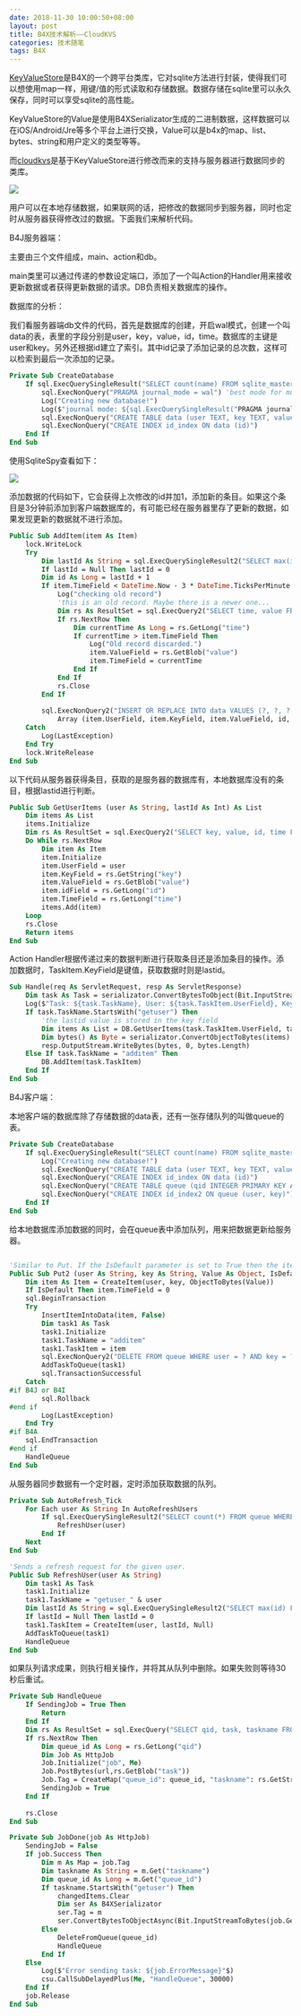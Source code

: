 ```yaml
---
date: 2018-11-30 10:00:50+08:00
layout: post
title: B4X技术解析——CloudKVS
categories: 技术随笔
tags: B4X
---
```


[KeyValueStore](https://www.b4x.com/android/forum/threads/b4x-keyvaluestore-2-simple-powerful-local-datastore.63633/)是B4X的一个跨平台类库，它对sqlite方法进行封装，使得我们可以想使用map一样，用键/值的形式读取和存储数据。数据存储在sqlite里可以永久保存，同时可以享受sqlite的高性能。

KeyValueStore的Value是使用B4XSerializator生成的二进制数据，这样数据可以在iOS/Android/Jre等多个平台上进行交换，Value可以是b4x的map、list、bytes、string和用户定义的类型等等。

而[cloudkvs](https://www.b4x.com/android/forum/threads/b4x-cloudkvs-synchronized-key-value-store.63536/#content)是基于KeyValueStore进行修改而来的支持与服务器进行数据同步的类库。

![](https://www.b4x.com/basic4android/images/SS-2016-02-15_13.23.32.png)

用户可以在本地存储数据，如果联网的话，把修改的数据同步到服务器，同时也定时从服务器获得修改过的数据。下面我们来解析代码。

B4J服务器端：

主要由三个文件组成，main、action和db。

main类里可以通过传递的参数设定端口，添加了一个叫Action的Handler用来接收更新数据或者获得更新数据的请求。DB负责相关数据库的操作。

数据库的分析：

我们看服务器端db文件的代码，首先是数据库的创建，开启wal模式，创建一个叫data的表，表里的字段分别是user，key，value，id，time。数据库的主键是user和key。另外还根据id建立了索引。其中id记录了添加记录的总次数，这样可以检索到最后一次添加的记录。

```vb
Private Sub CreateDatabase
	If sql.ExecQuerySingleResult("SELECT count(name) FROM sqlite_master WHERE type='table' AND name='data'") = 0 Then
		sql.ExecNonQuery("PRAGMA journal_mode = wal") 'best mode for multithreaded apps.
		Log("Creating new database!")
		Log($"journal mode: ${sql.ExecQuerySingleResult("PRAGMA journal_mode")}"$)
		sql.ExecNonQuery("CREATE TABLE data (user TEXT, key TEXT, value BLOB, id INTEGER, time INTEGER, PRIMARY KEY (user, key))")
		sql.ExecNonQuery("CREATE INDEX id_index ON data (id)")
	End If
End Sub
```

使用SqliteSpy查看如下：

![](/album/B4X/cloudkvs_item.png)

添加数据的代码如下，它会获得上次修改的id并加1，添加新的条目。如果这个条目是3分钟前添加到客户端数据库的，有可能已经在服务器里存了更新的数据，如果发现更新的数据就不进行添加。

```vb
Public Sub AddItem(item As Item)
	lock.WriteLock
	Try
		Dim lastId As String = sql.ExecQuerySingleResult2("SELECT max(id) FROM data WHERE user = ?", Array(item.UserField))
		If lastId = Null Then lastId = 0
		Dim id As Long = lastId + 1
		If item.TimeField < DateTime.Now - 3 * DateTime.TicksPerMinute Then
			Log("checking old record")
			'this is an old record. Maybe there is a newer one...
			Dim rs As ResultSet = sql.ExecQuery2("SELECT time, value FROM data WHERE user = ? AND key = ?", Array(item.UserField, item.KeyField))
			If rs.NextRow Then
				Dim currentTime As Long = rs.GetLong("time")
				If currentTime > item.TimeField Then
					Log("Old record discarded.")
					item.ValueField = rs.GetBlob("value")
					item.TimeField = currentTime
				End If
			End If
			rs.Close
		End If
		
		sql.ExecNonQuery2("INSERT OR REPLACE INTO data VALUES (?, ?, ?, ?, ?)",  _
			Array (item.UserField, item.KeyField, item.ValueField, id, Min(item.TimeField, DateTime.Now)))
	Catch
		Log(LastException)
	End Try
	lock.WriteRelease
End Sub
```

以下代码从服务器获得条目，获取的是服务器的数据库有，本地数据库没有的条目，根据lastid进行判断。

```vb
Public Sub GetUserItems (user As String, lastId As Int) As List
	Dim items As List
	items.Initialize
	Dim rs As ResultSet = sql.ExecQuery2("SELECT key, value, id, time FROM data WHERE user = ? AND id > ?", Array(user, lastId))
	Do While rs.NextRow
		Dim item As Item
		item.Initialize
		item.UserField = user
		item.KeyField = rs.GetString("key")
		item.ValueField = rs.GetBlob("value")
		item.idField = rs.GetLong("id")
		item.TimeField = rs.GetLong("time")
		items.Add(item)
	Loop
	rs.Close
	Return items
End Sub
```

Action Handler根据传递过来的数据判断进行获取条目还是添加条目的操作。添加数据时，TaskItem.KeyField是键值，获取数据时则是lastid。

```vb
Sub Handle(req As ServletRequest, resp As ServletResponse)
	Dim task As Task = serializator.ConvertBytesToObject(Bit.InputStreamToBytes(req.InputStream))
	Log($"Task: ${task.TaskName}, User: ${task.TaskItem.UserField}, Key: ${task.TaskItem.KeyField}, IP: ${req.RemoteAddress}"$)
	If task.TaskName.StartsWith("getuser") Then
		'the lastid value is stored in the key field
		Dim items As List = DB.GetUserItems(task.TaskItem.UserField, task.TaskItem.KeyField)
		Dim bytes() As Byte = serializator.ConvertObjectToBytes(items)
		resp.OutputStream.WriteBytes(bytes, 0, bytes.Length)
	Else If task.TaskName = "additem" Then
		DB.AddItem(task.TaskItem)
	End If
End Sub
```

B4J客户端：

本地客户端的数据库除了存储数据的data表，还有一张存储队列的叫做queue的表。

```vb
Private Sub CreateDatabase
	If sql.ExecQuerySingleResult("SELECT count(name) FROM sqlite_master WHERE type='table' AND name='data'") = 0 Then
		Log("Creating new database!")
		sql.ExecNonQuery("CREATE TABLE data (user TEXT, key TEXT, value BLOB, id INTEGER, time INTEGER, PRIMARY KEY (user, key))")
		sql.ExecNonQuery("CREATE INDEX id_index ON data (id)")
		sql.ExecNonQuery("CREATE TABLE queue (qid INTEGER PRIMARY KEY AUTOINCREMENT, task BLOB, taskname TEXT, user TEXT, key TEXT)")
		sql.ExecNonQuery("CREATE INDEX id_index2 ON queue (user, key)")
	End If
End Sub
```

给本地数据库添加数据的同时，会在queue表中添加队列，用来把数据更新给服务器。

```vb

'Similar to Put. If the IsDefault parameter is set to True then the item will not replace an existing item on the server.
Public Sub Put2 (user As String, key As String, Value As Object, IsDefault As Boolean)
	Dim item As Item = CreateItem(user, key, ObjectToBytes(Value))
	If IsDefault Then item.TimeField = 0
	sql.BeginTransaction
	Try
		InsertItemIntoData(item, False)
		Dim task1 As Task
		task1.Initialize
		task1.TaskName = "additem"
		task1.TaskItem = item
		sql.ExecNonQuery2("DELETE FROM queue WHERE user = ? AND key = ?", Array (user, key))
		AddTaskToQueue(task1)
		sql.TransactionSuccessful
	Catch
#if B4J or B4I
		sql.Rollback
#end if
		Log(LastException)
	End Try
#if B4A
	sql.EndTransaction
#end if
	HandleQueue
End Sub
```

从服务器同步数据有一个定时器，定时添加获取数据的队列。

```vb
Private Sub AutoRefresh_Tick
	For Each user As String In AutoRefreshUsers
		If sql.ExecQuerySingleResult2("SELECT count(*) FROM queue WHERE taskname = ?", Array As String("getuser_" & user)) = 0 Then
			RefreshUser(user)	
		End If
	Next
End Sub

'Sends a refresh request for the given user.
Public Sub RefreshUser(user As String)
	Dim task1 As Task
	task1.Initialize
	task1.TaskName = "getuser_" & user
	Dim lastId As String = sql.ExecQuerySingleResult2("SELECT max(id) FROM data WHERE user = ?", Array As String(user))
	If lastId = Null Then lastId = 0
	task1.TaskItem = CreateItem(user, lastId, Null)
	AddTaskToQueue(task1)
	HandleQueue
End Sub
```

如果队列请求成果，则执行相关操作，并将其从队列中删除。如果失败则等待30秒后重试。

```vb
Private Sub HandleQueue
	If SendingJob = True Then
		Return
	End If
	Dim rs As ResultSet = sql.ExecQuery("SELECT qid, task, taskname FROM queue ORDER BY qid")
	If rs.NextRow Then
		Dim queue_id As Long = rs.GetLong("qid")
		Dim Job As HttpJob
		Job.Initialize("job", Me)
		Job.PostBytes(url,rs.GetBlob("task"))
		Job.Tag = CreateMap("queue_id": queue_id, "taskname": rs.GetString("taskname"))
		SendingJob = True
	End If
	
	rs.Close
End Sub

Private Sub JobDone(job As HttpJob)
	SendingJob = False
	If job.Success Then
		Dim m As Map = job.Tag
		Dim taskname As String = m.Get("taskname")
		Dim queue_id As Long = m.Get("queue_id")
		If taskname.StartsWith("getuser") Then
			changedItems.Clear
			Dim ser As B4XSerializator
			ser.Tag = m
			ser.ConvertBytesToObjectAsync(Bit.InputStreamToBytes(job.GetInputStream), "ser")
		Else
			DeleteFromQueue(queue_id)
			HandleQueue
		End If
	Else
		Log($"Error sending task: ${job.ErrorMessage}"$)
		csu.CallSubDelayedPlus(Me, "HandleQueue", 30000)
	End If
	job.Release
End Sub
```




